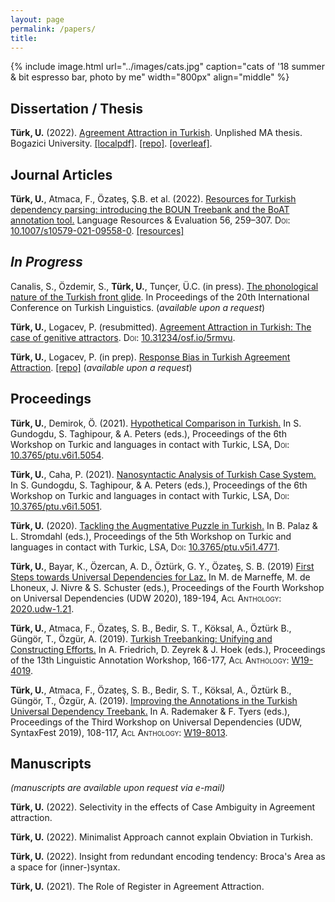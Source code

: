 ```yaml
---
layout: page
permalink: /papers/
title:
---
```


{% include image.html url="../images/cats.jpg" caption="cats of '18 summer & bit espresso bar, photo by me" width="800px" align="middle" %}


## Dissertation / Thesis

**Türk, U.** (2022). [Agreement Attraction in Turkish](http://seyhan.library.boun.edu.tr/record=b2776878~S5). Unplished MA thesis. Bogazici University. [[localpdf]](../files/ma_defense/thesis_singlespace.pdf). [[repo]](https://github.com/utkuturk/ma-thesis). [[overleaf]](https://www.overleaf.com/read/vdstcpwwvdpp).


##  Journal Articles

**Türk, U.**, Atmaca, F., Özateş, Ş.B. et al. (2022). [Resources for Turkish dependency parsing: introducing the BOUN Treebank and the BoAT annotation tool.](https://link.springer.com/article/10.1007/s10579-021-09558-0) Language Resources & Evaluation 56, 259–307. <font style="font-variant: small-caps">Doi:</font> [10.1007/s10579-021-09558-0](https://doi.org/10.1007/s10579-021-09558-0). [[resources]](https://tabilab.cmpe.boun.edu.tr/BOUN-PARS/resources.html)

## _In Progress_

Canalis, S., Özdemir, S., **Türk, U.**, Tunçer, Ü.C. (in press). [The phonological nature of the Turkish front glide](). In Proceedings of the 20th International Conference on Turkish Linguistics. (_available upon a request_)

 **Türk, U.**, Logacev, P. (resubmitted). [Agreement Attraction in Turkish: The case of genitive attractors](https://psyarxiv.com/5rmvu/). <font style="font-variant: small-caps">Doi:</font> [10.31234/osf.io/5rmvu](https://doi.org/10.31234/osf.io/5rmvu). <!--[[repo]]() -->

**Türk, U.**, Logacev, P. (in prep). [Response Bias in Turkish Agreement Attraction](). [[repo]](https://github.com/utkuturk/attraction_meta) (_available upon a request_)

## Proceedings

**Türk, U.**, Demirok, Ö. (2021). [Hypothetical Comparison in Turkish.](https://journals.linguisticsociety.org/proceedings/index.php/tu/article/view/5054) In S. Gundogdu, S. Taghipour, & A. Peters (eds.), Proceedings of the 6th Workshop on Turkic and languages in contact with Turkic, LSA, <font style="font-variant: small-caps">Doi:</font>  [10.3765/ptu.v6i1.5054](https://doi.org/10.3765/ptu.v6i1.5054).

**Türk, U.**, Caha, P. (2021). [Nanosyntactic Analysis of Turkish Case System.](https://journals.linguisticsociety.org/proceedings/index.php/tu/article/view/5051) In S. Gundogdu, S. Taghipour, & A. Peters (eds.), Proceedings of the 6th Workshop on Turkic and languages in contact with Turkic, LSA, <font style="font-variant: small-caps">Doi:</font>  [10.3765/ptu.v6i1.5051](https://doi.org/10.3765/ptu.v6i1.5051).


**Türk, U.** (2020). [Tackling the Augmentative Puzzle in Turkish.](https://journals.linguisticsociety.org/proceedings/index.php/tu/article/view/4771) In B. Palaz & L. Stromdahl (eds.), Proceedings of the 5th Workshop on Turkic and languages in contact with Turkic, LSA, <font style="font-variant: small-caps">Doi:</font> [10.3765/ptu.v5i1.4771](https://doi.org/10.3765/ptu.v5i1.4771).

**Türk, U.**, Bayar, K., Özercan, A. D., Öztürk, G. Y., Özateş, S. B. (2019) [First Steps towards Universal Dependencies for Laz.](https://aclanthology.org/2020.udw-1.21.pdf) In M. de Marneffe, M. de Lhoneux, J. Nivre & S. Schuster (eds.), Proceedings of the Fourth Workshop on Universal Dependencies (UDW 2020), 189-194, <font style="font-variant: small-caps">Acl Anthology:</font> [2020.udw-1.21](https://aclanthology.org/2020.udw-1.21).

**Türk, U.**, Atmaca, F., Özateş, S. B., Bedir, S. T., Köksal, A., Öztürk B., Güngör, T., Özgür, A. (2019). [Turkish Treebanking: Unifying and Constructing Efforts.](https://aclanthology.org/W19-4019.pdf) In A. Friedrich, D. Zeyrek & J. Hoek (eds.), Proceedings of the 13th Linguistic Annotation Workshop, 166-177, <font style="font-variant: small-caps">Acl Anthology:</font> [W19-4019](https://aclanthology.org/W19-4019).

**Türk, U.**, Atmaca, F., Özateş, S. B., Bedir, S. T., Köksal, A., Öztürk B., Güngör, T., Özgür, A. (2019). [Improving the Annotations in the Turkish Universal Dependency Treebank.](https://aclanthology.org/W19-8013.pdf) In A. Rademaker & F. Tyers (eds.), Proceedings of the Third Workshop on Universal Dependencies (UDW, SyntaxFest 2019), 108-117, <font style="font-variant: small-caps">Acl Anthology:</font> [W19-8013](https://aclanthology.org/W19-8013).



## Manuscripts

_(manuscripts are available upon request via e-mail)_

**Türk, U.** (2022). Selectivity in the effects of Case Ambiguity in Agreement attraction.

**Türk, U.** (2022). Minimalist Approach cannot explain Obviation in Turkish.

**Türk, U.** (2022). Insight from redundant encoding tendency: Broca's Area as a space for (inner-)syntax.

**Türk, U.** (2021). The Role of Register in Agreement Attraction.
